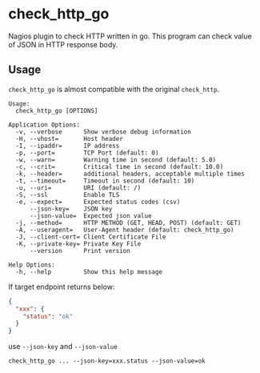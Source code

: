 check_http_go
=============

Nagios plugin to check HTTP written in go. This program can check value of JSON in HTTP response body.

Usage
-----

`check_http_go` is almost compatible with the original `check_http`.

```
Usage:
  check_http_go [OPTIONS]

Application Options:
  -v, --verbose      Show verbose debug information
  -H, --vhost=       Host header
  -I, --ipaddr=      IP address
  -p, --port=        TCP Port (default: 0)
  -w, --warn=        Warning time in second (default: 5.0)
  -c, --crit=        Critical time in second (default: 10.0)
  -k, --header=      additional headers, acceptable multiple times
  -t, --timeout=     Timeout in second (default: 10)
  -u, --uri=         URI (default: /)
  -S, --ssl          Enable TLS
  -e, --expect=      Expected status codes (csv)
      --json-key=    JSON key
      --json-value=  Expected json value
  -j, --method=      HTTP METHOD (GET, HEAD, POST) (default: GET)
  -A, --useragent=   User-Agent header (default: check_http_go)
  -J, --client-cert= Client Certificate File
  -K, --private-key= Private Key File
      --version      Print version

Help Options:
  -h, --help         Show this help message
```

If target endpoint returns below:

```json
{
  "xxx": {
    "status": "ok"
  }
}
```

use `--json-key` and `--json-value`

```
check_http_go ... --json-key=xxx.status --json-value=ok
```
